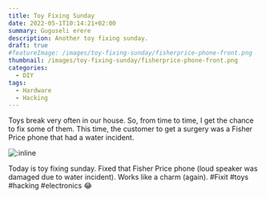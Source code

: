 ```yaml
---
title: Toy Fixing Sunday
date: 2022-05-1T10:14:21+02:00
summary: Guguseli erere
description: Another toy fixing sunday.
draft: true
#featureImage: /images/toy-fixing-sunday/fisherprice-phone-front.png
thumbnail: /images/toy-fixing-sunday/fisherprice-phone-front.png
categories:
  - DIY
tags:
  - Hardware
  - Hacking
---
```


Toys break very often in our house. So, from time to time, I get the chance to fix some of them. This time, the customer to get a surgery was a Fisher Price phone that had a water incident.

![:inline](/images/toy-fixing-sunday/fisherprice-phone-front.png)

Today is toy fixing sunday. Fixed that Fisher Price phone (loud speaker was damaged due to water incident). Works like a charm (again). #Fixit #toys #hacking #electronics 😂
